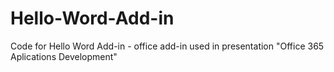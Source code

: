 # Hello-Word-Add-in
Code for Hello Word Add-in - office add-in used in presentation "Office 365 Aplications Development"
